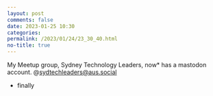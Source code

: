 ```yaml
---
layout: post
comments: false
date: 2023-01-25 10:30
categories: 
permalink: /2023/01/24/23_30_40.html
no-title: true
---
```

My Meetup group, Sydney Technology Leaders, now* has a mastodon account. @sydtechleaders@aus.social

* finally